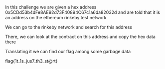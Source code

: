 In this challenge we are given a hex address 0x5CDd53b4dFe8AE92d73F40894C67c1a6da82032d and are told that it is an address on the ethereum rinkeby test network

We can go to the rinkeby network and search for this address

There, we can look at the contract on this address and copy the hex data there

Translating it we can find our flag among some garbage data

flag{1t_1s_jus7_th3_st@rt}
